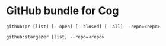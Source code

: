 # GitHub bundle for Cog

```
github:pr [list] [--open] [--closed] [--all] --repo=<repo>

github:stargazer [list] --repo=<repo>
```
